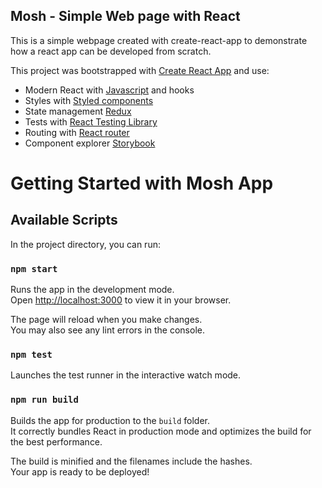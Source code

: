## Mosh - Simple Web page with React

This is a simple webpage created with create-react-app to demonstrate how a react app can be developed from scratch.

This project was bootstrapped with [Create React App](https://github.com/facebook/create-react-app) and use:

- Modern React with [Javascript](https://developer.mozilla.org/en-US/docs/Web/JavaScript/) and hooks
- Styles with [Styled components](http://styled-components.com/)
- State management [Redux](https://redux.js.org/)
- Tests with [React Testing Library](https://testing-library.com/docs/react-testing-library/intro/)
- Routing with [React router](https://reactrouter.com/)
- Component explorer [Storybook](https://storybook.js.org/)

# Getting Started with Mosh App

## Available Scripts

In the project directory, you can run:

### `npm start`

Runs the app in the development mode.\
Open [http://localhost:3000](http://localhost:3000) to view it in your browser.

The page will reload when you make changes.\
You may also see any lint errors in the console.

### `npm test`

Launches the test runner in the interactive watch mode.

### `npm run build`

Builds the app for production to the `build` folder.\
It correctly bundles React in production mode and optimizes the build for the best performance.

The build is minified and the filenames include the hashes.\
Your app is ready to be deployed!
